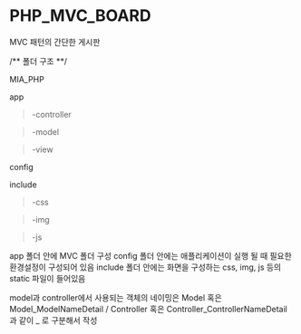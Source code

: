 # PHP_MVC_BOARD
MVC 패턴의 간단한 게시판

/** 폴더 구조 **/

MIA_PHP

app

>  -controller
 
>  -model
 
>  -view
 
 
 
config


include

>  -css
  
>  -img
  
>  -js
    
app 폴더 안에 MVC 폴더 구성
config 폴더 안에는 애플리케이션이 실행 될 때 필요한 환경설정이 구성되어 있음
include 폴더 안에는 화면을 구성하는 css, img, js 등의 static 파일이 들어있음

model과 controller에서 사용되는 객체의 네이밍은 Model 혹은 Model_ModelNameDetail / Controller 혹은 Controller_ControllerNameDetail
과 같이 _ 로 구분해서 작성
